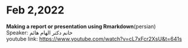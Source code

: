 # Feb 2,2022
**Making a report or presentation using Rmarkdown**(persian)<br/>
Speaker: خانم دکتر الهام هائم
<br/>
youtube link: https://www.youtube.com/watch?v=cL7xFcr2XsU&t=641s
